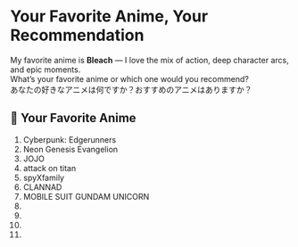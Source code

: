 # Your Favorite Anime, Your Recommendation 

My favorite anime is **Bleach** — I love the mix of action, deep character arcs, and epic moments.  
What’s your favorite anime or which one would you recommend?  
あなたの好きなアニメは何ですか？おすすめのアニメはありますか？

## 💬 Your Favorite Anime
1. Cyberpunk: Edgerunners
2. Neon Genesis Evangelion
3. JOJO
4. attack on titan
5. spyXfamily
6. CLANNAD
7. MOBILE SUIT GUNDAM UNICORN
8. 
8. 
9. 
10.

